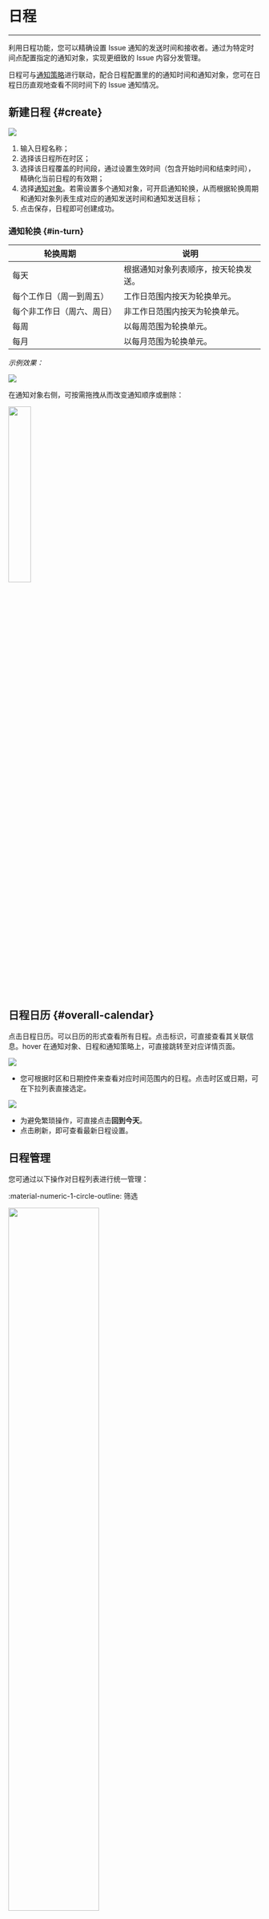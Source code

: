 # 日程
---

利用日程功能，您可以精确设置 Issue 通知的发送时间和接收者。通过为特定时间点配置指定的通知对象，实现更细致的 Issue 内容分发管理。

日程可与[通知策略](./config-manag.md#notify-strategy)进行联动，配合日程配置里的的通知时间和通知对象，您可在日程日历直观地查看不同时间下的 Issue 通知情况。

## 新建日程 {#create}

![](img/calendar.png)

1. 输入日程名称；
2. 选择该日程所在时区；
3. 选择该日程覆盖的时间段，通过设置生效时间（包含开始时间和结束时间），精确化当前日程的有效期；
4. 选择[通知对象](../monitoring/notify-object.md)。若需设置多个通知对象，可开启通知轮换，从而根据轮换周期和通知对象列表生成对应的通知发送时间和通知发送目标；
5. 点击保存，日程即可创建成功。

### 通知轮换 {#in-turn}

| <div style="width: 190px">轮换周期</div>  | 说明 |
| --- | --- |
| 每天  | 根据通知对象列表顺序，按天轮换发送。 |
|   每个工作日（周一到周五）  | 工作日范围内按天为轮换单元。 |
|   每个非工作日（周六、周日）  | 非工作日范围内按天为轮换单元。 |
| 每周  | 以每周范围为轮换单元。 |
| 每月  | 以每月范围为轮换单元。 |

*示例效果：*

![](img/calendar-1.png)

在通知对象右侧，可按需拖拽从而改变通知顺序或删除：

<img src="../img/calendar-2.png" width="30%" >

## 日程日历 {#overall-calendar}

点击日程日历。可以日历的形式查看所有日程。点击标识，可直接查看其关联信息。hover 在通知对象、日程和通知策略上，可直接跳转至对应详情页面。

![](img/calendar-6.gif)

- 您可根据时区和日期控件来查看对应时间范围内的日程。点击时区或日期，可在下拉列表直接选定。

![](img/calendar-5.png)

- 为避免繁琐操作，可直接点击**回到今天**。
- 点击刷新，即可查看最新日程设置。

## 日程管理

您可通过以下操作对日程列表进行统一管理：

:material-numeric-1-circle-outline: 筛选

<img src="../img/calendar-3.png" width="60%" >

- 通过日程范围进行区分：
    
    - 我的日程：与当前登录账号相关的日程日历；
    - 所有日程：列出当前工作空间所有日程日历。

- 快捷筛选：根据右侧日程、通知策略与通知对象，按需勾选从而筛选列出右侧对应日程。


:material-numeric-2-circle-outline: 搜索：在搜索栏输入日程名称，直接搜索定位。

:material-numeric-3-circle-outline: 点击页面右侧的具体日程，可对该日程进行编辑或删除。


:material-numeric-4-circle-outline: 点击批量按钮，可选中多个日程进行批量导出或删除：


![](img/calendar-4.png)


<!-- 
![](img/calendar-4.gif)

![](img/calendar-5.gif)
-->